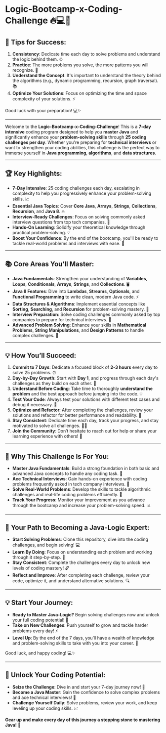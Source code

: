 # **Logic-Bootcamp-x-Coding-Challenge 🔥💻🚀**

## 🎯 **Tips for Success**:
1. **Consistency**: Dedicate time each day to solve problems and understand the logic behind them. ⏰
2. **Practice**: The more problems you solve, the more patterns you will recognize. 🔄
3. **Understand the Concept**: It's important to understand the theory behind the algorithms (e.g., dynamic programming, recursion, graph traversal). 📚
4. **Optimize Your Solutions**: Focus on optimizing the time and space complexity of your solutions. ⚡

Good luck with your preparation! 💻✨

---

Welcome to the **Logic-Bootcamp-x-Coding-Challenge**! This is a **7-day intensive** coding program designed to help you **master Java** and significantly enhance your **problem-solving skills** through **25 coding challenges per day**. Whether you're preparing for **technical interviews** or want to strengthen your coding abilities, this challenge is the perfect way to immerse yourself in **Java programming**, **algorithms**, and **data structures**.

---

## 🏆 **Key Highlights**:
- **7-Day Intensive**: 25 coding challenges each day, escalating in complexity to help you progressively enhance your problem-solving skills. 📈
- **Essential Java Topics**: Cover **Core Java**, **Arrays**, **Strings**, **Collections**, **Recursion**, and **Java 8**. 🔥
- **Interview-Ready Challenges**: Focus on solving commonly asked interview questions from top tech companies. 💼
- **Hands-On Learning**: Solidify your theoretical knowledge through practical problem-solving. 💡
- **Boost Your Confidence**: By the end of the bootcamp, you'll be ready to tackle real-world problems and interviews with ease. 💪

---

## 📚 **Core Areas You’ll Master**:
- **Java Fundamentals**: Strengthen your understanding of **Variables**, **Loops**, **Conditionals**, **Arrays**, **Strings**, and **Collections**. 🖥️
- **Java 8 Features**: Dive into **Lambdas**, **Streams**, **Optionals**, and **Functional Programming** to write clean, modern Java code. ⚡
- **Data Structures & Algorithms**: Implement essential concepts like **Sorting**, **Searching**, and **Recursion** for problem-solving mastery. 🧠
- **Interview Preparation**: Solve coding challenges commonly asked by top companies to prepare for technical interviews. 🎯
- **Advanced Problem Solving**: Enhance your skills in **Mathematical Problems**, **String Manipulations**, and **Design Patterns** to handle complex challenges. 🧩

---

## 💡 **How You’ll Succeed**:
1. **Commit to 7 Days**: Dedicate a focused block of **2-3 hours** every day to solve 25 problems. ⏰
2. **Day-by-Day Growth**: Start with **Day 1**, and progress through each day's challenges as they build on each other. 📅
3. **Understand Before Coding**: Take time to thoroughly **understand the problem** and the best approach before jumping into the code. 💡
4. **Test Your Code**: Always test your solutions with different test cases and debug if necessary. 🧪
5. **Optimize and Refactor**: After completing the challenges, review your solutions and refactor for better performance and readability. 🔄
6. **Stay Consistent**: Dedicate time each day, track your progress, and stay motivated to solve all challenges. 🏃‍♂️
7. **Join the Community**: Don’t hesitate to reach out for help or share your learning experience with others! 🤝

---

## 🎯 **Why This Challenge Is For You**:
- **Master Java Fundamentals**: Build a strong foundation in both basic and advanced Java concepts to handle any coding task. 🌱
- **Ace Technical Interviews**: Gain hands-on experience with coding problems frequently asked in tech company interviews. 🎤
- **Solve Real-World Problems**: Develop the skills to tackle algorithmic challenges and real-life coding problems efficiently. 🚀
- **Track Your Progress**: Monitor your improvement as you advance through the bootcamp and increase your problem-solving speed. 📊

---

## 🚀 **Your Path to Becoming a Java-Logic Expert**:
- **Start Solving Problems**: Clone this repository, dive into the coding challenges, and begin solving! 💻
- **Learn By Doing**: Focus on understanding each problem and working through it step-by-step. 📑
- **Stay Consistent**: Complete the challenges every day to unlock new levels of coding mastery! 🔓
- **Reflect and Improve**: After completing each challenge, review your code, optimize it, and understand alternative solutions. 🔍

---

## 💡 **Start Your Journey**:
- **Ready to Master Java-Logic?** Begin solving challenges now and unlock your full coding potential! 🌟
- **Take on New Challenges**: Push yourself to grow and tackle harder problems every day! ⚡
- **Level Up**: By the end of the 7 days, you’ll have a wealth of knowledge and problem-solving skills to take with you into your career. 🎯

Good luck, and happy coding! 💻✨

---
## 🎉 **Unlock Your Coding Potential**:
- **Seize the Challenge**: Dive in and start your 7-day journey now! 🌱
- **Become a Java Master**: Gain the confidence to solve complex problems and ace technical interviews! 💪
- **Challenge Yourself Daily**: Solve problems, review your work, and keep leveling up your coding skills. 📈

**Gear up and make every day of this journey a stepping stone to mastering Java!** 🚀
